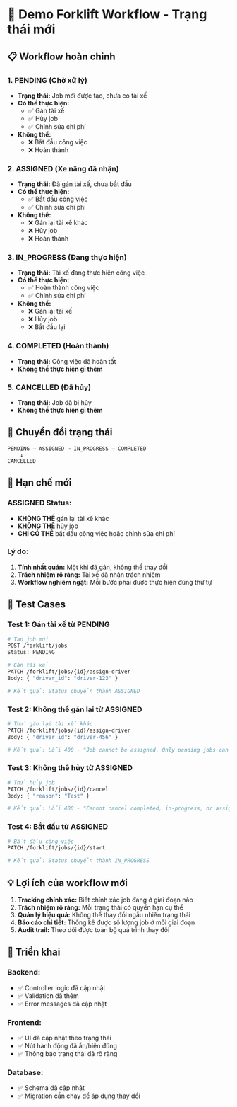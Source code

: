 # 🚛 Demo Forklift Workflow - Trạng thái mới

## 📋 Workflow hoàn chỉnh

### 1. **PENDING** (Chờ xử lý)
- **Trạng thái:** Job mới được tạo, chưa có tài xế
- **Có thể thực hiện:**
  - ✅ Gán tài xế
  - ✅ Hủy job
  - ✅ Chỉnh sửa chi phí
- **Không thể:**
  - ❌ Bắt đầu công việc
  - ❌ Hoàn thành

### 2. **ASSIGNED** (Xe nâng đã nhận)
- **Trạng thái:** Đã gán tài xế, chưa bắt đầu
- **Có thể thực hiện:**
  - ✅ Bắt đầu công việc
  - ✅ Chỉnh sửa chi phí
- **Không thể:**
  - ❌ Gán lại tài xế khác
  - ❌ Hủy job
  - ❌ Hoàn thành

### 3. **IN_PROGRESS** (Đang thực hiện)
- **Trạng thái:** Tài xế đang thực hiện công việc
- **Có thể thực hiện:**
  - ✅ Hoàn thành công việc
  - ✅ Chỉnh sửa chi phí
- **Không thể:**
  - ❌ Gán lại tài xế
  - ❌ Hủy job
  - ❌ Bắt đầu lại

### 4. **COMPLETED** (Hoàn thành)
- **Trạng thái:** Công việc đã hoàn tất
- **Không thể thực hiện gì thêm**

### 5. **CANCELLED** (Đã hủy)
- **Trạng thái:** Job đã bị hủy
- **Không thể thực hiện gì thêm**

## 🔄 Chuyển đổi trạng thái

```
PENDING → ASSIGNED → IN_PROGRESS → COMPLETED
    ↓
CANCELLED
```

## 🚫 Hạn chế mới

### **ASSIGNED Status:**
- **KHÔNG THỂ** gán lại tài xế khác
- **KHÔNG THỂ** hủy job
- **CHỈ CÓ THỂ** bắt đầu công việc hoặc chỉnh sửa chi phí

### **Lý do:**
1. **Tính nhất quán:** Một khi đã gán, không thể thay đổi
2. **Trách nhiệm rõ ràng:** Tài xế đã nhận trách nhiệm
3. **Workflow nghiêm ngặt:** Mỗi bước phải được thực hiện đúng thứ tự

## 🧪 Test Cases

### **Test 1: Gán tài xế từ PENDING**
```bash
# Tạo job mới
POST /forklift/jobs
Status: PENDING

# Gán tài xế
PATCH /forklift/jobs/{id}/assign-driver
Body: { "driver_id": "driver-123" }

# Kết quả: Status chuyển thành ASSIGNED
```

### **Test 2: Không thể gán lại từ ASSIGNED**
```bash
# Thử gán lại tài xế khác
PATCH /forklift/jobs/{id}/assign-driver
Body: { "driver_id": "driver-456" }

# Kết quả: Lỗi 400 - "Job cannot be assigned. Only pending jobs can be assigned to drivers."
```

### **Test 3: Không thể hủy từ ASSIGNED**
```bash
# Thử hủy job
PATCH /forklift/jobs/{id}/cancel
Body: { "reason": "Test" }

# Kết quả: Lỗi 400 - "Cannot cancel completed, in-progress, or assigned job"
```

### **Test 4: Bắt đầu từ ASSIGNED**
```bash
# Bắt đầu công việc
PATCH /forklift/jobs/{id}/start

# Kết quả: Status chuyển thành IN_PROGRESS
```

## 💡 Lợi ích của workflow mới

1. **Tracking chính xác:** Biết chính xác job đang ở giai đoạn nào
2. **Trách nhiệm rõ ràng:** Mỗi trạng thái có quyền hạn cụ thể
3. **Quản lý hiệu quả:** Không thể thay đổi ngẫu nhiên trạng thái
4. **Báo cáo chi tiết:** Thống kê được số lượng job ở mỗi giai đoạn
5. **Audit trail:** Theo dõi được toàn bộ quá trình thay đổi

## 🚀 Triển khai

### **Backend:**
- ✅ Controller logic đã cập nhật
- ✅ Validation đã thêm
- ✅ Error messages đã cập nhật

### **Frontend:**
- ✅ UI đã cập nhật theo trạng thái
- ✅ Nút hành động đã ẩn/hiện đúng
- ✅ Thông báo trạng thái đã rõ ràng

### **Database:**
- ✅ Schema đã cập nhật
- ✅ Migration cần chạy để áp dụng thay đổi
